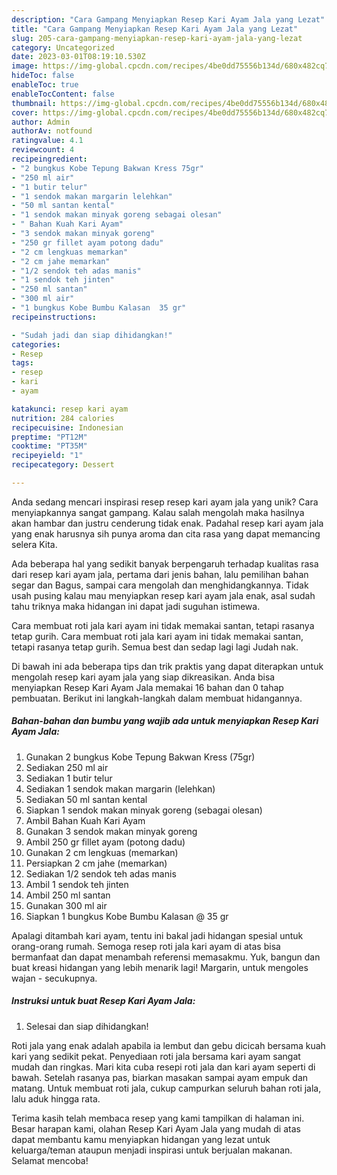```yaml
---
description: "Cara Gampang Menyiapkan Resep Kari Ayam Jala yang Lezat"
title: "Cara Gampang Menyiapkan Resep Kari Ayam Jala yang Lezat"
slug: 205-cara-gampang-menyiapkan-resep-kari-ayam-jala-yang-lezat
category: Uncategorized
date: 2023-03-01T08:19:10.530Z
image: https://img-global.cpcdn.com/recipes/4be0dd75556b134d/680x482cq70/resep-kari-ayam-jala-foto-resep-utama.jpg
hideToc: false
enableToc: true
enableTocContent: false
thumbnail: https://img-global.cpcdn.com/recipes/4be0dd75556b134d/680x482cq70/resep-kari-ayam-jala-foto-resep-utama.jpg
cover: https://img-global.cpcdn.com/recipes/4be0dd75556b134d/680x482cq70/resep-kari-ayam-jala-foto-resep-utama.jpg
author: Admin
authorAv: notfound
ratingvalue: 4.1
reviewcount: 4
recipeingredient:
- "2 bungkus Kobe Tepung Bakwan Kress 75gr"
- "250 ml air"
- "1 butir telur"
- "1 sendok makan margarin lelehkan"
- "50 ml santan kental"
- "1 sendok makan minyak goreng sebagai olesan"
- " Bahan Kuah Kari Ayam"
- "3 sendok makan minyak goreng"
- "250 gr fillet ayam potong dadu"
- "2 cm lengkuas memarkan"
- "2 cm jahe memarkan"
- "1/2 sendok teh adas manis"
- "1 sendok teh jinten"
- "250 ml santan"
- "300 ml air"
- "1 bungkus Kobe Bumbu Kalasan  35 gr"
recipeinstructions:

- "Sudah jadi dan siap dihidangkan!"
categories:
- Resep
tags:
- resep
- kari
- ayam

katakunci: resep kari ayam 
nutrition: 284 calories
recipecuisine: Indonesian
preptime: "PT12M"
cooktime: "PT35M"
recipeyield: "1"
recipecategory: Dessert

---
```





Anda sedang mencari inspirasi resep resep kari ayam jala yang unik? Cara menyiapkannya sangat gampang. Kalau salah mengolah maka hasilnya akan hambar dan justru cenderung tidak enak. Padahal resep kari ayam jala yang enak harusnya sih punya aroma dan cita rasa yang dapat memancing selera Kita.





Ada beberapa hal yang sedikit banyak berpengaruh terhadap kualitas rasa dari resep kari ayam jala, pertama dari jenis bahan, lalu pemilihan bahan segar dan Bagus, sampai cara mengolah dan menghidangkannya. Tidak usah pusing kalau mau menyiapkan resep kari ayam jala enak,      asal sudah tahu triknya maka hidangan ini dapat jadi suguhan istimewa.














Cara membuat roti jala kari ayam ini tidak memakai santan, tetapi rasanya tetap gurih. Cara membuat roti jala kari ayam ini tidak memakai santan, tetapi rasanya tetap gurih. Semua best dan sedap lagi lagi Judah nak.






Di bawah ini ada beberapa tips dan trik praktis yang dapat diterapkan untuk mengolah resep kari ayam jala yang siap dikreasikan. Anda bisa menyiapkan Resep Kari Ayam Jala memakai 16 bahan dan 0 tahap pembuatan. Berikut ini langkah-langkah dalam membuat hidangannya.

<!--inarticleads1-->

##### Bahan-bahan dan bumbu yang wajib ada untuk menyiapkan Resep Kari Ayam Jala:

1. Gunakan 2 bungkus Kobe Tepung Bakwan Kress (75gr)
1. Sediakan 250 ml air
1. Sediakan 1 butir telur
1. Sediakan 1 sendok makan margarin (lelehkan)
1. Sediakan 50 ml santan kental
1. Siapkan 1 sendok makan minyak goreng (sebagai olesan)
1. Ambil  Bahan Kuah Kari Ayam
1. Gunakan 3 sendok makan minyak goreng
1. Ambil 250 gr fillet ayam (potong dadu)
1. Gunakan 2 cm lengkuas (memarkan)
1. Persiapkan 2 cm jahe (memarkan)
1. Sediakan 1/2 sendok teh adas manis
1. Ambil 1 sendok teh jinten
1. Ambil 250 ml santan
1. Gunakan 300 ml air
1. Siapkan 1 bungkus Kobe Bumbu Kalasan @ 35 gr


Apalagi ditambah kari ayam, tentu ini bakal jadi hidangan spesial untuk orang-orang rumah. Semoga resep roti jala kari ayam di atas bisa bermanfaat dan dapat menambah referensi memasakmu. Yuk, bangun dan buat kreasi hidangan yang lebih menarik lagi! Margarin, untuk mengoles wajan - secukupnya. 

<!--inarticleads2-->

##### Instruksi untuk buat Resep Kari Ayam Jala:


1. Selesai dan siap dihidangkan!

Roti jala yang enak adalah apabila ia lembut dan gebu dicicah bersama kuah kari yang sedikit pekat. Penyediaan roti jala bersama kari ayam sangat mudah dan ringkas. Mari kita cuba resepi roti jala dan kari ayam seperti di bawah. Setelah rasanya pas, biarkan masakan sampai ayam empuk dan matang. Untuk membuat roti jala, cukup campurkan seluruh bahan roti jala, lalu aduk hingga rata. 

Terima kasih telah membaca resep yang kami tampilkan di halaman ini. Besar harapan kami, olahan Resep Kari Ayam Jala yang mudah di atas dapat membantu kamu menyiapkan hidangan yang lezat untuk keluarga/teman ataupun menjadi inspirasi untuk berjualan makanan. Selamat mencoba!
